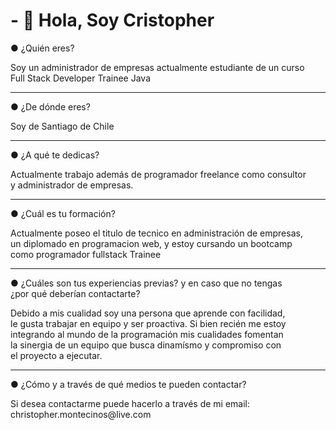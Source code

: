 <!DOCTYPE html>
<html>
<head>
<title>Perfil</title>
<script src="https://cdn.jsdelivr.net/npm/bootstrap@5.3.3/dist/js/bootstrap.min.js" integrity="sha384-0pUGZvbkm6XF6gxjEnlmuGrJXVbNuzT9qBBavbLwCsOGabYfZo0T0to5eqruptLy" crossorigin="anonymous"></script>
</head>
<body>
<main>
<h1>- 👋 Hola, Soy Cristopher</h1>
<div>
<p class="fw-bold">● ¿Quién eres?</p>
<p>Soy un administrador de empresas actualmente estudiante de un curso <br> Full Stack Developer Trainee Java</p>
</div>
<hr>
<div>
<p class="fw-bold">● ¿De dónde eres?</p>
<p>Soy de Santiago de Chile</p>
</div>
<hr>
<div>
<p class="fw-bold">● ¿A qué te dedicas?</p>
<p>Actualmente trabajo además de programador freelance como consultor <br>y administrador de empresas.</p>
</div>
<hr>
<div>
<p class="fw-bold">● ¿Cuál es tu formación?</p>
<p>Actualmente poseo el titulo de tecnico en administración de empresas, <br>un diplomado en programacion web, y estoy cursando un bootcamp <br>como programador fullstack Trainee</p>
<div>
<hr>
</div>
<p class="fw-bold">● ¿Cuáles son tus experiencias previas? y en caso que no tengas <br>¿por qué deberían contactarte?</p>
<p>Debido a mis cualidad soy una persona que aprende con facilidad, <br>le gusta trabajar en equipo y ser proactiva. Si bien recién me estoy <br>integrando al mundo de la programación mis cualidades fomentan <br>la sinergia de un equipo que busca dinamísmo y compromiso con <br>el proyecto a ejecutar.</p>
</div>
<hr>
<div>
<p class="fw-bold">● ¿Cómo y a través de qué medios te pueden contactar?</p>
<p>Si desea contactarme puede hacerlo a través de mi email: <br>christopher.montecinos@live.com</p>

<!---
CrisFMR/CrisFMR is a ✨ special ✨ repository because its `README.md` (this file) appears on your GitHub profile.
You can click the Preview link to take a look at your changes.
--->
<script src="https://cdn.jsdelivr.net/npm/bootstrap@5.3.3/dist/js/bootstrap.bundle.min.js" integrity="sha384-YvpcrYf0tY3lHB60NNkmXc5s9fDVZLESaAA55NDzOxhy9GkcIdslK1eN7N6jIeHz" crossorigin="anonymous"></script>
</body>
</html>
